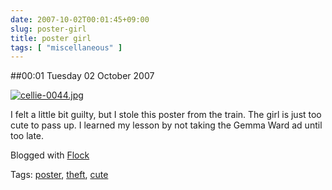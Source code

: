 ```yaml
---
date: 2007-10-02T00:01:45+09:00
slug: poster-girl
title: poster girl
tags: [ "miscellaneous" ]
---
```


##00:01 Tuesday 02 October 2007

[![cellie-0044.jpg](http://farm2.static.flickr.com/1320/1468367138_a16a4c9d1c_m.jpg)
](http://www.flickr.com/photos/63854242@N00/1468367138/)

I felt a little bit guilty, but I stole this poster from the train. The girl is just too cute to pass up. I learned my lesson by not taking the Gemma Ward ad until too late.

Blogged with [Flock](http://www.flock.com/blogged-with-flock)

Tags: [poster](http://technorati.com/tag/poster), [theft](http://technorati.com/tag/theft), [ cute](http://technorati.com/tag/%20cute)
